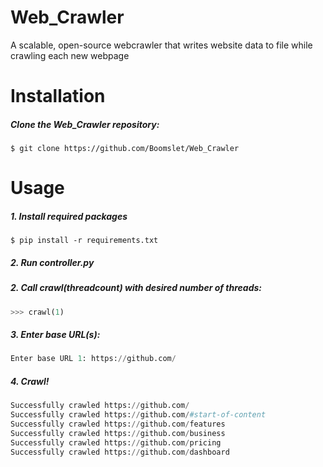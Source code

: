 # Web_Crawler
A scalable, open-source webcrawler that writes website data to file while crawling each new webpage

# Installation
##### Clone the Web_Crawler repository:
```
$ git clone https://github.com/Boomslet/Web_Crawler
```

# Usage
##### 1. Install required packages
```
$ pip install -r requirements.txt
```
##### 2. Run controller.py



##### 2. Call crawl(threadcount) with desired number of threads:
```Python
>>> crawl(1)
```

##### 3. Enter base URL(s):
```Python
Enter base URL 1: https://github.com/
``` 

##### 4. Crawl!
```Python
Successfully crawled https://github.com/
Successfully crawled https://github.com/#start-of-content
Successfully crawled https://github.com/features
Successfully crawled https://github.com/business
Successfully crawled https://github.com/pricing
Successfully crawled https://github.com/dashboard
``` 
